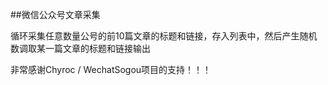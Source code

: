 ##微信公众号文章采集

循环采集任意数量公号的前10篇文章的标题和链接，存入列表中，然后产生随机数调取某一篇文章的标题和链接输出

非常感谢Chyroc / WechatSogou项目的支持！！！

